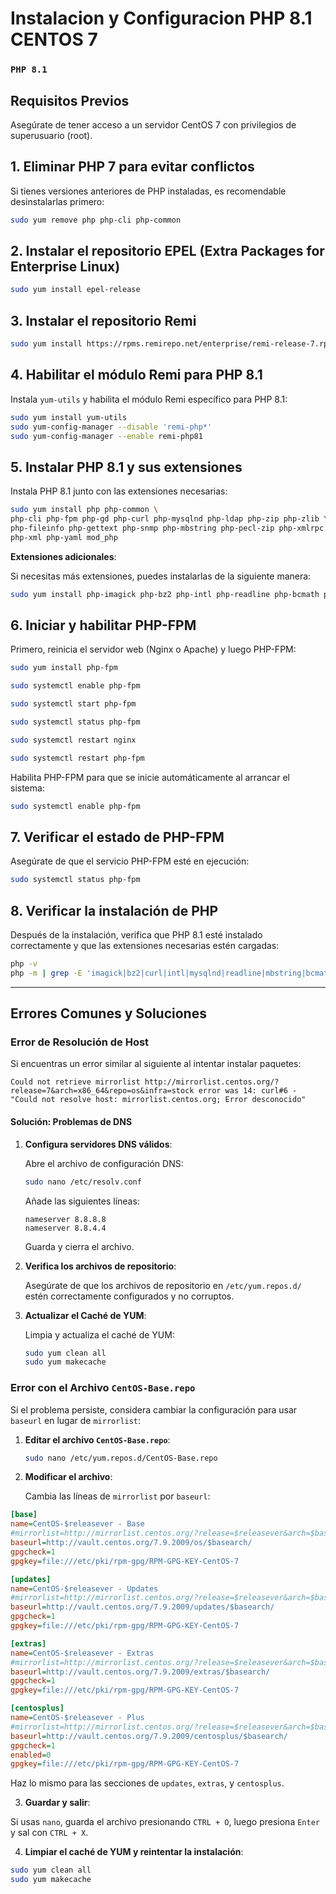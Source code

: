 # Instalacion y Configuracion PHP 8.1 CENTOS 7

### **`PHP 8.1`**

## **Requisitos Previos**

Asegúrate de tener acceso a un servidor CentOS 7 con privilegios de superusuario (root).

## **1. Eliminar PHP 7 para evitar conflictos**

Si tienes versiones anteriores de PHP instaladas, es recomendable desinstalarlas primero:

```bash
sudo yum remove php php-cli php-common
```

## **2. Instalar el repositorio EPEL (Extra Packages for Enterprise Linux)**

```bash
sudo yum install epel-release
```

## **3. Instalar el repositorio Remi**

```bash
sudo yum install https://rpms.remirepo.net/enterprise/remi-release-7.rpm
```

## **4. Habilitar el módulo Remi para PHP 8.1**

Instala `yum-utils` y habilita el módulo Remi específico para PHP 8.1:

```bash
sudo yum install yum-utils
sudo yum-config-manager --disable 'remi-php*'
sudo yum-config-manager --enable remi-php81
```

## **5. Instalar PHP 8.1 y sus extensiones**

Instala PHP 8.1 junto con las extensiones necesarias:

```bash
sudo yum install php php-common \
php-cli php-fpm php-gd php-curl php-mysqlnd php-ldap php-zip php-zlib \
php-fileinfo php-gettext php-snmp php-mbstring php-pecl-zip php-xmlrpc \
php-xml php-yaml mod_php
```

**Extensiones adicionales**:

Si necesitas más extensiones, puedes instalarlas de la siguiente manera:

```bash
sudo yum install php-imagick php-bz2 php-intl php-readline php-bcmath php-calendar php-sockets
```

## **6. Iniciar y habilitar PHP-FPM**

Primero, reinicia el servidor web (Nginx o Apache) y luego PHP-FPM:

```bash
sudo yum install php-fpm

sudo systemctl enable php-fpm

sudo systemctl start php-fpm

sudo systemctl status php-fpm

sudo systemctl restart nginx

sudo systemctl restart php-fpm
```

Habilita PHP-FPM para que se inicie automáticamente al arrancar el sistema:

```bash
sudo systemctl enable php-fpm
```

## **7. Verificar el estado de PHP-FPM**

Asegúrate de que el servicio PHP-FPM esté en ejecución:

```bash
sudo systemctl status php-fpm
```

## **8. Verificar la instalación de PHP**

Después de la instalación, verifica que PHP 8.1 esté instalado correctamente y que las extensiones necesarias estén cargadas:

```bash
php -v
php -m | grep -E 'imagick|bz2|curl|intl|mysqlnd|readline|mbstring|bcmath|gd|xml|xsl|soap|zip|cgi|redis|gettext|bcmath'
```

---

## **Errores Comunes y Soluciones**

### **Error de Resolución de Host**

Si encuentras un error similar al siguiente al intentar instalar paquetes:

```
Could not retrieve mirrorlist http://mirrorlist.centos.org/?release=7&arch=x86_64&repo=os&infra=stock error was 14: curl#6 - "Could not resolve host: mirrorlist.centos.org; Error desconocido"
```

#### **Solución: Problemas de DNS**

1. **Configura servidores DNS válidos**:

   Abre el archivo de configuración DNS:

   ```bash
   sudo nano /etc/resolv.conf
   ```

   Añade las siguientes líneas:

   ```plaintext
   nameserver 8.8.8.8
   nameserver 8.8.4.4
   ```

   Guarda y cierra el archivo.

2. **Verifica los archivos de repositorio**:

   Asegúrate de que los archivos de repositorio en `/etc/yum.repos.d/` estén correctamente configurados y no corruptos.

3. **Actualizar el Caché de YUM**:

   Limpia y actualiza el caché de YUM:

   ```bash
   sudo yum clean all
   sudo yum makecache
   ```

### **Error con el Archivo `CentOS-Base.repo`**

Si el problema persiste, considera cambiar la configuración para usar `baseurl` en lugar de `mirrorlist`:

1. **Editar el archivo `CentOS-Base.repo`**:

   ```bash
   sudo nano /etc/yum.repos.d/CentOS-Base.repo
   ```

2. **Modificar el archivo**:

   Cambia las líneas de `mirrorlist` por `baseurl`:

```ini
[base]
name=CentOS-$releasever - Base
#mirrorlist=http://mirrorlist.centos.org/?release=$releasever&arch=$basearch&repo=os&infra=$infra
baseurl=http://vault.centos.org/7.9.2009/os/$basearch/
gpgcheck=1
gpgkey=file:///etc/pki/rpm-gpg/RPM-GPG-KEY-CentOS-7

[updates]
name=CentOS-$releasever - Updates
#mirrorlist=http://mirrorlist.centos.org/?release=$releasever&arch=$basearch&repo=updates&infra=$infra
baseurl=http://vault.centos.org/7.9.2009/updates/$basearch/
gpgcheck=1
gpgkey=file:///etc/pki/rpm-gpg/RPM-GPG-KEY-CentOS-7

[extras]
name=CentOS-$releasever - Extras
#mirrorlist=http://mirrorlist.centos.org/?release=$releasever&arch=$basearch&repo=extras&infra=$infra
baseurl=http://vault.centos.org/7.9.2009/extras/$basearch/
gpgcheck=1
gpgkey=file:///etc/pki/rpm-gpg/RPM-GPG-KEY-CentOS-7

[centosplus]
name=CentOS-$releasever - Plus
#mirrorlist=http://mirrorlist.centos.org/?release=$releasever&arch=$basearch&repo=centosplus&infra=$infra
baseurl=http://vault.centos.org/7.9.2009/centosplus/$basearch/
gpgcheck=1
enabled=0
gpgkey=file:///etc/pki/rpm-gpg/RPM-GPG-KEY-CentOS-7
```

Haz lo mismo para las secciones de `updates`, `extras`, y `centosplus`.

3. **Guardar y salir**:

Si usas `nano`, guarda el archivo presionando `CTRL + O`, luego presiona `Enter` y sal con `CTRL + X`.

4. **Limpiar el caché de YUM y reintentar la instalación**:

```bash
sudo yum clean all
sudo yum makecache
```